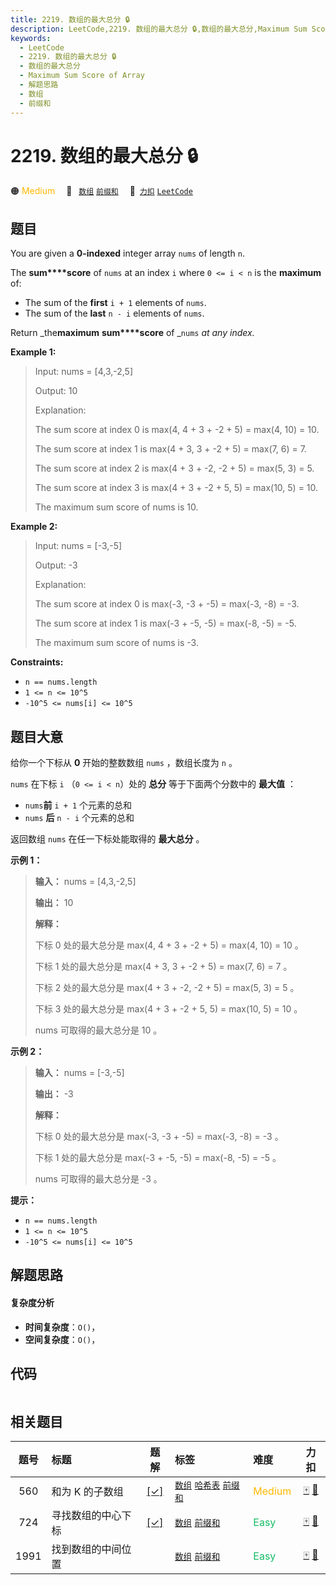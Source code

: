 ```yaml
---
title: 2219. 数组的最大总分 🔒
description: LeetCode,2219. 数组的最大总分 🔒,数组的最大总分,Maximum Sum Score of Array,解题思路,数组,前缀和
keywords:
  - LeetCode
  - 2219. 数组的最大总分 🔒
  - 数组的最大总分
  - Maximum Sum Score of Array
  - 解题思路
  - 数组
  - 前缀和
---
```


# 2219. 数组的最大总分 🔒

🟠 <font color=#ffb800>Medium</font>&emsp; 🔖&ensp; [`数组`](/tag/array.md) [`前缀和`](/tag/prefix-sum.md)&emsp; 🔗&ensp;[`力扣`](https://leetcode.cn/problems/maximum-sum-score-of-array) [`LeetCode`](https://leetcode.com/problems/maximum-sum-score-of-array)

## 题目

You are given a **0-indexed** integer array `nums` of length `n`.

The **sum****score** of `nums` at an index `i` where `0 <= i < n` is the
**maximum** of:

  * The sum of the **first** `i + 1` elements of `nums`.
  * The sum of the **last** `n - i` elements of `nums`.

Return _the**maximum** **sum****score** of _`nums` _at any index._



**Example 1:**

> Input: nums = [4,3,-2,5]
> 
> Output: 10
> 
> Explanation:
> 
> The sum score at index 0 is max(4, 4 + 3 + -2 + 5) = max(4, 10) = 10.
> 
> The sum score at index 1 is max(4 + 3, 3 + -2 + 5) = max(7, 6) = 7.
> 
> The sum score at index 2 is max(4 + 3 + -2, -2 + 5) = max(5, 3) = 5.
> 
> The sum score at index 3 is max(4 + 3 + -2 + 5, 5) = max(10, 5) = 10.
> 
> The maximum sum score of nums is 10.

**Example 2:**

> Input: nums = [-3,-5]
> 
> Output: -3
> 
> Explanation:
> 
> The sum score at index 0 is max(-3, -3 + -5) = max(-3, -8) = -3.
> 
> The sum score at index 1 is max(-3 + -5, -5) = max(-8, -5) = -5.
> 
> The maximum sum score of nums is -3.

**Constraints:**

  * `n == nums.length`
  * `1 <= n <= 10^5`
  * `-10^5 <= nums[i] <= 10^5`


## 题目大意

给你一个下标从 **0** 开始的整数数组 `nums` ，数组长度为 `n` 。

`nums` 在下标 `i` （`0 <= i < n`）处的 **总分** 等于下面两个分数中的 **最大值** ：

  * `nums`**前** `i + 1` 个元素的总和
  * `nums` **后** `n - i` 个元素的总和

返回数组 `nums` 在任一下标处能取得的 **最大总分** 。



**示例 1：**

> 
> 
> 
> 
> 
> **输入：** nums = [4,3,-2,5]
> 
> **输出：** 10
> 
> **解释：**
> 
> 下标 0 处的最大总分是 max(4, 4 + 3 + -2 + 5) = max(4, 10) = 10 。
> 
> 下标 1 处的最大总分是 max(4 + 3, 3 + -2 + 5) = max(7, 6) = 7 。
> 
> 下标 2 处的最大总分是 max(4 + 3 + -2, -2 + 5) = max(5, 3) = 5 。
> 
> 下标 3 处的最大总分是 max(4 + 3 + -2 + 5, 5) = max(10, 5) = 10 。
> 
> nums 可取得的最大总分是 10 。
> 
> 

**示例 2：**

> 
> 
> 
> 
> 
> **输入：** nums = [-3,-5]
> 
> **输出：** -3
> 
> **解释：**
> 
> 下标 0 处的最大总分是 max(-3, -3 + -5) = max(-3, -8) = -3 。
> 
> 下标 1 处的最大总分是 max(-3 + -5, -5) = max(-8, -5) = -5 。
> 
> nums 可取得的最大总分是 -3 。
> 
> 



**提示：**

  * `n == nums.length`
  * `1 <= n <= 10^5`
  * `-10^5 <= nums[i] <= 10^5`


## 解题思路

#### 复杂度分析

- **时间复杂度**：`O()`，
- **空间复杂度**：`O()`，

## 代码

```javascript

```

## 相关题目

<!-- prettier-ignore -->
| 题号 | 标题 | 题解 | 标签 | 难度 | 力扣 |
| :------: | :------ | :------: | :------ | :------ | :------: |
| 560 | 和为 K 的子数组 | [[✓]](/problem/0560.md) |  [`数组`](/tag/array.md) [`哈希表`](/tag/hash-table.md) [`前缀和`](/tag/prefix-sum.md) | <font color=#ffb800>Medium</font> | [🀄️](https://leetcode.cn/problems/subarray-sum-equals-k) [🔗](https://leetcode.com/problems/subarray-sum-equals-k) |
| 724 | 寻找数组的中心下标 | [[✓]](/problem/0724.md) |  [`数组`](/tag/array.md) [`前缀和`](/tag/prefix-sum.md) | <font color=#15bd66>Easy</font> | [🀄️](https://leetcode.cn/problems/find-pivot-index) [🔗](https://leetcode.com/problems/find-pivot-index) |
| 1991 | 找到数组的中间位置 |  |  [`数组`](/tag/array.md) [`前缀和`](/tag/prefix-sum.md) | <font color=#15bd66>Easy</font> | [🀄️](https://leetcode.cn/problems/find-the-middle-index-in-array) [🔗](https://leetcode.com/problems/find-the-middle-index-in-array) |